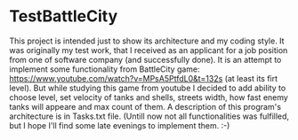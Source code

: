 # TestBattleCity
 This project is intended just to show its architecture and my coding style.
It was originally my test work, that I received as an applicant for a job position from one of 
software company (and successfully done). It is an attempt to implement some functionality from 
BattleCity game: https://www.youtube.com/watch?v=MPsA5PtfdL0&t=132s (at least its firt level).
But while studying this game from youtube I decided to add ability to choose level, set velocity
of tanks and shells, streets width, how fast enemy tanks will appeare and max count of them.
 A description of this program's architecture is in Tasks.txt file.
(Untill now not all functionalities was fulfilled, but I hope I'll find some late evenings to implement them. :-)
